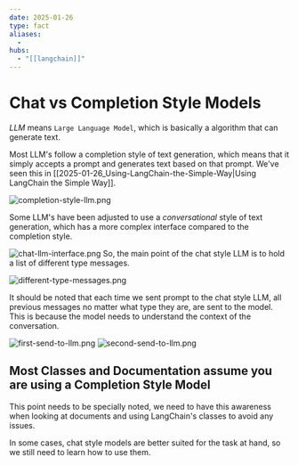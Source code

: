 ```yaml
---
date: 2025-01-26
type: fact
aliases:
  -
hubs:
  - "[[langchain]]"
---
```


# Chat vs Completion Style Models

*LLM* means `Large Language Model`, which is basically a algorithm that can generate text.

Most LLM's follow a completion style of text generation, which means that it simply accepts a prompt and generates text based on that prompt. We've seen this in [[2025-01-26_Using-LangChain-the-Simple-Way|Using LangChain the Simple Way]].

![completion-style-llm.png](../assets/imgs/completion-style-llm.png)

Some LLM's have been adjusted to use a *conversational* style of text generation, which has a more complex interface compared to the completion style.

![chat-llm-interface.png](../assets/imgs/chat-llm-interface.png)
So, the main point of the chat style LLM is to hold a list of different type messages.

![different-type-messages.png](../assets/imgs/different-type-messages.png)

It should be noted that each time we sent prompt to the chat style LLM, all previous messages no matter what type they are, are sent to the model. This is because the model needs to understand the context of the conversation.


![first-send-to-llm.png](../assets/imgs/first-send-to-llm.png)
![second-send-to-llm.png](../assets/imgs/second-send-to-llm.png)



## Most Classes and Documentation assume you are using a Completion Style Model

This point needs to be specially noted, we need to have this awareness when looking at documents and using LangChain's classes to avoid any issues.

In some cases, chat style models are better suited for the task at hand, so we still need to learn how to use them.
